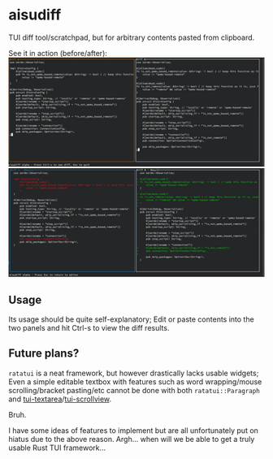 # aisudiff
TUI diff tool/scratchpad, but for arbitrary contents pasted from clipboard.

See it in action (before/after): 
![](screenshot_1.webp)
![](screenshot_2.webp)

## Usage
Its usage should be quite self-explanatory; Edit or paste contents into the two panels and hit Ctrl-s to view the diff results.

## Future plans?
`ratatui` is a neat framework, but however drastically lacks usable widgets; Even a simple editable textbox with features such as word wrapping/mouse scrolling/bracket pasting/etc cannot be done with both `ratatui::Paragraph` and [tui-textarea](https://github.com/rhysd/tui-textarea)/[tui-scrollview](https://github.com/joshka/tui-widgets).

Bruh.

I have some ideas of features to implement but are all unfortunately put on hiatus due to the above reason. Argh... when will we be able to get a truly usable Rust TUI framework...